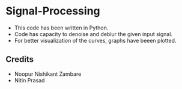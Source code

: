 # Signal-Processing
* This code has been written in Python.
* Code has capacity to denoise and deblur the given input signal.
* For better visualization of the curves, graphs have beeen plotted.
## Credits
* Noopur Nishikant Zambare
* Nitin Prasad
